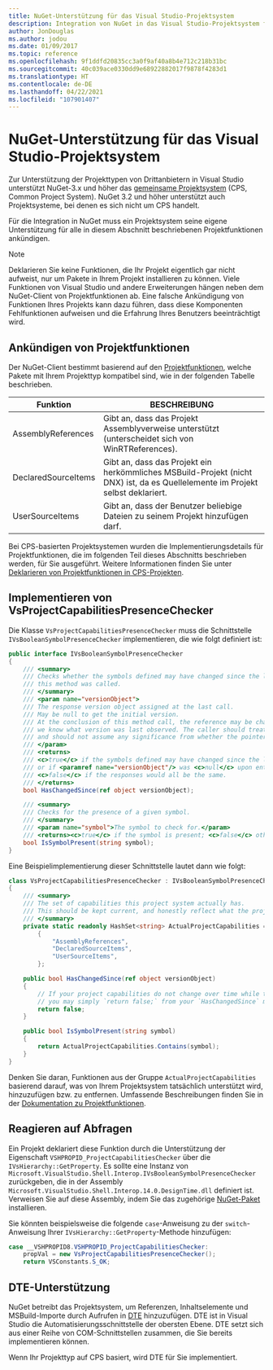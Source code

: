 ```yaml
---
title: NuGet-Unterstützung für das Visual Studio-Projektsystem
description: Integration von NuGet in das Visual Studio-Projektsystem für Projekttypen von Drittanbietern.
author: JonDouglas
ms.author: jodou
ms.date: 01/09/2017
ms.topic: reference
ms.openlocfilehash: 9f1ddfd20835cc3a0f9af40a8b4e712c218b31bc
ms.sourcegitcommit: 40c039ace0330dd9e68922882017f9878f4283d1
ms.translationtype: HT
ms.contentlocale: de-DE
ms.lasthandoff: 04/22/2021
ms.locfileid: "107901407"
---
```

# <a name="nuget-support-for-the-visual-studio-project-system"></a>NuGet-Unterstützung für das Visual Studio-Projektsystem

Zur Unterstützung der Projekttypen von Drittanbietern in Visual Studio unterstützt NuGet-3.x und höher das [gemeinsame Projektsystem](https://github.com/Microsoft/VSProjectSystem/blob/master/doc/overview/intro.md) (CPS, Common Project System). NuGet 3.2 und höher unterstützt auch Projektsysteme, bei denen es sich nicht um CPS handelt.

Für die Integration in NuGet muss ein Projektsystem seine eigene Unterstützung für alle in diesem Abschnitt beschriebenen Projektfunktionen ankündigen.

> [!Note]
> Deklarieren Sie keine Funktionen, die Ihr Projekt eigentlich gar nicht aufweist, nur um Pakete in Ihrem Projekt installieren zu können. Viele Funktionen von Visual Studio und andere Erweiterungen hängen neben dem NuGet-Client von Projektfunktionen ab. Eine falsche Ankündigung von Funktionen Ihres Projekts kann dazu führen, dass diese Komponenten Fehlfunktionen aufweisen und die Erfahrung Ihres Benutzers beeinträchtigt wird.

## <a name="advertise-project-capabilities"></a>Ankündigen von Projektfunktionen

Der NuGet-Client bestimmt basierend auf den [Projektfunktionen](https://github.com/Microsoft/VSProjectSystem/blob/master/doc/overview/about_project_capabilities.md), welche Pakete mit Ihrem Projekttyp kompatibel sind, wie in der folgenden Tabelle beschrieben.

| Funktion | BESCHREIBUNG |
| --- | --- |
| AssemblyReferences | Gibt an, dass das Projekt Assemblyverweise unterstützt (unterscheidet sich von WinRTReferences). |
| DeclaredSourceItems | Gibt an, dass das Projekt ein herkömmliches MSBuild-Projekt (nicht DNX) ist, da es Quellelemente im Projekt selbst deklariert. |
| UserSourceItems|Gibt an, dass der Benutzer beliebige Dateien zu seinem Projekt hinzufügen darf. |

Bei CPS-basierten Projektsystemen wurden die Implementierungsdetails für Projektfunktionen, die im folgenden Teil dieses Abschnitts beschrieben werden, für Sie ausgeführt. Weitere Informationen finden Sie unter [Deklarieren von Projektfunktionen in CPS-Projekten](https://github.com/Microsoft/VSProjectSystem/blob/master/doc/overview/about_project_capabilities.md#how-to-declare-project-capabilities-in-your-project).

## <a name="implementing-vsprojectcapabilitiespresencechecker"></a>Implementieren von VsProjectCapabilitiesPresenceChecker

Die Klasse `VsProjectCapabilitiesPresenceChecker` muss die Schnittstelle `IVsBooleanSymbolPresenceChecker` implementieren, die wie folgt definiert ist:

```cs
public interface IVsBooleanSymbolPresenceChecker
{
    /// <summary>
    /// Checks whether the symbols defined may have changed since the last time
    /// this method was called.
    /// </summary>
    /// <param name="versionObject">
    /// The response version object assigned at the last call.
    /// May be null to get the initial version.
    /// At the conclusion of this method call, the reference may be changed so that on a subsequent call
    /// we know what version was last observed. The caller should treat this value as an opaque object,
    /// and should not assume any significance from whether the pointer changed or not.
    /// </param>
    /// <returns>
    /// <c>true</c> if the symbols defined may have changed since the last call to this method
    /// or if <paramref name="versionObject"/> was <c>null</c> upon entering this method.
    /// <c>false</c> if the responses would all be the same.
    /// </returns>
    bool HasChangedSince(ref object versionObject);

    /// <summary>
    /// Checks for the presence of a given symbol.
    /// </summary>
    /// <param name="symbol">The symbol to check for.</param>
    /// <returns><c>true</c> if the symbol is present; <c>false</c> otherwise.</returns>
    bool IsSymbolPresent(string symbol);
}
```

Eine Beispielimplementierung dieser Schnittstelle lautet dann wie folgt:

```cs
class VsProjectCapabilitiesPresenceChecker : IVsBooleanSymbolPresenceChecker
{
    /// <summary>
    /// The set of capabilities this project system actually has.
    /// This should be kept current, and honestly reflect what the project can do.
    /// </summary>
    private static readonly HashSet<string> ActualProjectCapabilities = new HashSet<string>(StringComparer.OrdinalIgnoreCase)
        {
            "AssemblyReferences",
            "DeclaredSourceItems",
            "UserSourceItems",
        };

    public bool HasChangedSince(ref object versionObject)
    {
        // If your project capabilities do not change over time while the project is open,
        // you may simply `return false;` from your `HasChangedSince` method.
        return false;
    }

    public bool IsSymbolPresent(string symbol)
    {
        return ActualProjectCapabilities.Contains(symbol);
    }
}
```

Denken Sie daran, Funktionen aus der Gruppe `ActualProjectCapabilities` basierend darauf, was von Ihrem Projektsystem tatsächlich unterstützt wird, hinzuzufügen bzw. zu entfernen. Umfassende Beschreibungen finden Sie in der [Dokumentation zu Projektfunktionen](https://github.com/Microsoft/VSProjectSystem/blob/master/doc/overview/project_capabilities.md).

## <a name="responding-to-queries"></a>Reagieren auf Abfragen

Ein Projekt deklariert diese Funktion durch die Unterstützung der Eigenschaft `VSHPROPID_ProjectCapabilitiesChecker` über die `IVsHierarchy::GetProperty`. Es sollte eine Instanz von `Microsoft.VisualStudio.Shell.Interop.IVsBooleanSymbolPresenceChecker` zurückgeben, die in der Assembly `Microsoft.VisualStudio.Shell.Interop.14.0.DesignTime.dll` definiert ist. Verweisen Sie auf diese Assembly, indem Sie das zugehörige [NuGet-Paket](https://www.nuget.org/packages/Microsoft.VisualStudio.Shell.Interop.14.0.DesignTime) installieren.

Sie könnten beispielsweise die folgende `case`-Anweisung zu der `switch`-Anweisung Ihrer `IVsHierarchy::GetProperty`-Methode hinzufügen:

```cs
case __VSHPROPID8.VSHPROPID_ProjectCapabilitiesChecker:
    propVal = new VsProjectCapabilitiesPresenceChecker();
    return VSConstants.S_OK;
```

## <a name="dte-support"></a>DTE-Unterstützung

NuGet betreibt das Projektsystem, um Referenzen, Inhaltselemente und MSBuild-Importe durch Aufrufen in [DTE](/dotnet/api/envdte.dte) hinzuzufügen. DTE ist in Visual Studio die Automatisierungsschnittstelle der obersten Ebene. DTE setzt sich aus einer Reihe von COM-Schnittstellen zusammen, die Sie bereits implementieren können.

Wenn Ihr Projekttyp auf CPS basiert, wird DTE für Sie implementiert.
